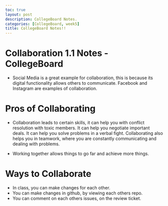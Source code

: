 ```yaml
---
toc: true
layout: post
description: CollegeBoard Notes.
categories: [CollegeBoard, week5]
title: CollegeBoard Notes!!
---
```

# Collaboration 1.1 Notes - CollegeBoard

- Social Media is a great example for collaboration, this is because its digital functionality allows others to communicate. Facebook and Instagram are examples of collaboration. 

# Pros of Collaborating 
- Collaboration leads to certain skills, it can help you with conflict resolution with toxic members. It can help you negotiate important deals. It can help you solve problems in a verbal fight. Collaborating also helps you in teamwork, where you are constantly communicating and dealing with problems. 

- Working together allows things to go far and achieve more things.

# Ways to Collaborate
- In class, you can make changes for each other.
- You can make changes in github, by viewing each others repo. 
- You can comment on each others issues, on the review ticket. 
